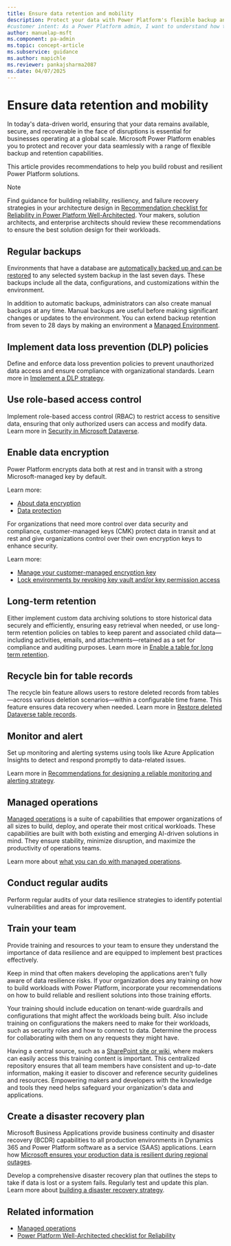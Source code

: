```yaml
---
title: Ensure data retention and mobility
description: Protect your data with Power Platform's flexible backup and retention capabilities to ensure resilience and recoverability for business-critical data.
#customer intent: As a Power Platform admin, I want to understand how to enhance data resilience so that I can protect and recover business-critical data effectively.
author: manuelap-msft
ms.component: pa-admin
ms.topic: concept-article
ms.subservice: guidance
ms.author: mapichle
ms.reviewer: pankajsharma2087
ms.date: 04/07/2025
---
```


# Ensure data retention and mobility

In today's data-driven world, ensuring that your data remains available, secure, and recoverable in the face of disruptions is essential for businesses operating at a global scale. Microsoft Power Platform enables you to protect and recover your data seamlessly with a range of flexible backup and retention capabilities.

This article provides recommendations to help you build robust and resilient Power Platform solutions.

> [!NOTE]
> Find guidance for building reliability, resiliency, and failure recovery strategies in your architecture design in [Recommendation checklist for Reliability in Power Platform Well-Architected](../../well-architected/reliability/checklist.md). Your makers, solution architects, and enterprise architects should review these recommendations to ensure the best solution design for their workloads. 

## Regular backups

Environments that have a database are [automatically backed up and can be restored](../../admin/backup-restore-environments.md) to any selected system backup in the last seven days. These backups include all the data, configurations, and customizations within the environment. 

In addition to automatic backups, administrators can also create manual backups at any time. Manual backups are useful before making significant changes or updates to the environment. You can extend backup retention from seven to 28 days by making an environment a [Managed Environment](../../admin/managed-environment-overview.md).

## Implement data loss prevention (DLP) policies

Define and enforce data loss prevention policies to prevent unauthorized data access and ensure compliance with organizational standards. Learn more in [Implement a DLP strategy](dlp-strategy.md).

## Use role-based access control

Implement role-based access control (RBAC) to restrict access to sensitive data, ensuring that only authorized users can access and modify data. Learn more in [Security in Microsoft Dataverse](../../admin/wp-security.md).

## Enable data encryption

Power Platform encrypts data both at rest and in transit with a strong Microsoft-managed key by default.

Learn more:

- [About data encryption](../../admin/about-encryption.md)
- [Data protection](../../admin/wp-compliance-data-privacy.md#data-protection)

For organizations that need more control over data security and compliance, customer-managed keys (CMK) protect data in transit and at rest and give organizations control over their own encryption keys to enhance security.

Learn more:

- [Manage your customer-managed encryption key](../../admin/customer-managed-key.md)
- [Lock environments by revoking key vault and/or key permission access](../../admin/cmk-lock-unlock.md)

## Long-term retention

Either implement custom data archiving solutions to store historical data securely and efficiently, ensuring easy retrieval when needed, or use long-term retention policies on tables to keep parent and associated child data—including activities, emails, and attachments—retained as a set for compliance and auditing purposes. Learn more in [Enable a table for long term retention](/power-apps/maker/data-platform/data-retention-set#enable-a-table-for-long-term-retention).

## Recycle bin for table records

The recycle bin feature allows users to restore deleted records from tables—across various deletion scenarios—within a configurable time frame. This feature ensures data recovery when needed. Learn more in [Restore deleted Dataverse table records](../../admin/restore-deleted-table-records.md).

## Monitor and alert

Set up monitoring and alerting systems using tools like Azure Application Insights to detect and respond promptly to data-related issues.

Learn more in [Recommendations for designing a reliable monitoring and alerting strategy](../../well-architected/reliability/monitoring-alerting-strategy.md).

## Managed operations

[Managed operations](../../admin/operations/overview.md) is a suite of capabilities that empower organizations of all sizes to build, deploy, and operate their most critical workloads. These capabilities are built with both existing and emerging AI-driven solutions in mind. They ensure stability, minimize disruption, and maximize the productivity of operations teams.

Learn more about [what you can do with managed operations](../../admin/operations/overview.md).

## Conduct regular audits

Perform regular audits of your data resilience strategies to identify potential vulnerabilities and areas for improvement.

## Train your team

Provide training and resources to your team to ensure they understand the importance of data resilience and are equipped to implement best practices effectively.

Keep in mind that often makers developing the applications aren't fully aware of data resilience risks. If your organization does any training on how to build workloads with Power Platform, incorporate your recommendations on how to build reliable and resilient solutions into those training efforts.

Your training should include education on tenant-wide guardrails and configurations that might affect the workloads being built. Also include training on configurations the makers need to make for their workloads, such as security roles and how to connect to data. Determine the process for collaborating with them on any requests they might have.

Having a central source, such as a [SharePoint site or wiki](wiki-community.md), where makers can easily access this training content is important. This centralized repository ensures that all team members have consistent and up-to-date information, making it easier to discover and reference security guidelines and resources. Empowering makers and developers with the knowledge and tools they need helps safeguard your organization's data and applications.

## Create a disaster recovery plan

Microsoft Business Applications provide business continuity and disaster recovery (BCDR) capabilities to all production environments in Dynamics 365 and Power Platform software as a service (SAAS) applications. Learn how [Microsoft ensures your production data is resilient during regional outages](../../admin/business-continuity-disaster-recovery.md).

Develop a comprehensive disaster recovery plan that outlines the steps to take if data is lost or a system fails. Regularly test and update this plan. Learn more about [building a disaster recovery strategy](plan-disaster-recovery.md).

## Related information

- [Managed operations](../../admin/operations/overview.md)
- [Power Platform Well-Architected checklist for Reliability](../../well-architected/reliability/checklist.md)
